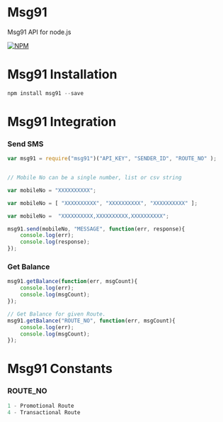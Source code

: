 # Msg91
Msg91 API for node.js


[![NPM](https://nodei.co/npm/msg91.png?downloads=true)](https://npmjs.org/package/msg91)


# Msg91 Installation

```javascript 
npm install msg91 --save
```

# Msg91 Integration


### Send SMS

```javascript
var msg91 = require("msg91")("API_KEY", "SENDER_ID", "ROUTE_NO" );


// Mobile No can be a single number, list or csv string

var mobileNo = "XXXXXXXXXX";

var mobileNo = [ "XXXXXXXXXX", "XXXXXXXXXX", "XXXXXXXXXX" ];

var mobileNo =  "XXXXXXXXXX,XXXXXXXXXX,XXXXXXXXXX";

msg91.send(mobileNo, "MESSAGE", function(err, response){
    console.log(err);
    console.log(response);
});
```




### Get Balance

```javascript
msg91.getBalance(function(err, msgCount){
    console.log(err);
    console.log(msgCount);
});

// Get Balance for given Route.
msg91.getBalance("ROUTE_NO", function(err, msgCount){
    console.log(err);
    console.log(msgCount);
});
```



# Msg91 Constants


### ROUTE_NO
```javascript
1 - Promotional Route
4 - Transactional Route
```

